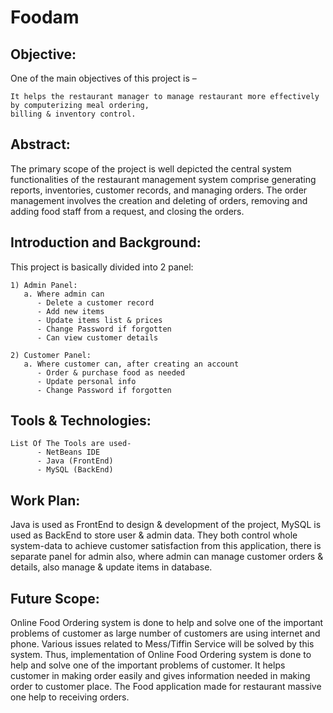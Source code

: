 # Foodam

## Objective: 
   One of the main objectives of this project is –
   
    It helps the restaurant manager to manage restaurant more effectively by computerizing meal ordering,
    billing & inventory control.
    
## Abstract:
   The primary scope of the project is well depicted the central system functionalities of the restaurant management system comprise
   generating reports, inventories, customer records, and managing orders. The order management involves the creation and deleting
   of orders, removing and adding food staff from a request, and closing the orders.
    
## Introduction and Background:
  This project is basically divided into 2 panel:
  
    1) Admin Panel:
       a. Where admin can
          - Delete a customer record
          - Add new items
          - Update items list & prices
          - Change Password if forgotten
          - Can view customer details
          
    2) Customer Panel:
       a. Where customer can, after creating an account
          - Order & purchase food as needed
          - Update personal info
          - Change Password if forgotten

## Tools & Technologies:
    List Of The Tools are used-
          - NetBeans IDE
          - Java (FrontEnd)
          - MySQL (BackEnd)
      
## Work Plan:
   Java is used as FrontEnd to design & development of the project, MySQL is used as BackEnd to store user & admin data.
   They both control whole system-data to achieve customer satisfaction from this application, there is separate panel for admin also,
   where admin can manage customer orders & details, also manage & update items in database.

## Future Scope:
   Online Food Ordering system is done to help and solve one of the important problems of customer as large number of customers are
   using internet and phone. Various issues related to Mess/Tiffin Service will be solved by this system. 
   Thus, implementation of Online Food Ordering system is done to help and solve one of the important problems of customer.
   It helps customer in making order easily and gives information needed in making order to customer place. The Food application made 
   for restaurant massive one help to receiving orders.
